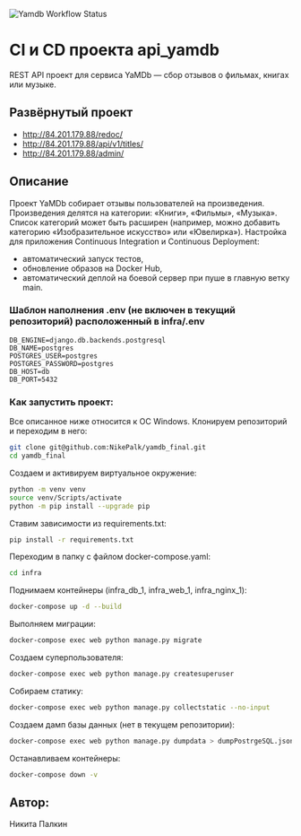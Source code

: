 ![Yamdb Workflow Status](https://github.com/nikepalk/yamdb_final/actions/workflows/yamdb_workflow.yml/badge.svg?branch=master&event=push)
# CI и CD проекта api_yamdb
REST API проект для сервиса YaMDb — сбор отзывов о фильмах, книгах или музыке.

## Развёрнутый проект
- http://84.201.179.88/redoc/
- http://84.201.179.88/api/v1/titles/
- http://84.201.179.88/admin/

## Описание
Проект YaMDb собирает отзывы пользователей на произведения.
Произведения делятся на категории: «Книги», «Фильмы», «Музыка».
Список категорий может быть расширен (например, можно добавить категорию «Изобразительное искусство» или «Ювелирка»).
Настройка для приложения Continuous Integration и Continuous Deployment:
- автоматический запуск тестов,
- обновление образов на Docker Hub,
- автоматический деплой на боевой сервер при пуше в главную ветку main.


### Шаблон наполнения .env (не включен в текущий репозиторий) расположенный в infra/.env
```
DB_ENGINE=django.db.backends.postgresql
DB_NAME=postgres
POSTGRES_USER=postgres
POSTGRES_PASSWORD=postgres
DB_HOST=db
DB_PORT=5432
```

### Как запустить проект:
Все описанное ниже относится к ОС Windows.
Клонируем репозиторий и переходим в него:
```bash
git clone git@github.com:NikePalk/yamdb_final.git
cd yamdb_final
```

Создаем и активируем виртуальное окружение:
```bash
python -m venv venv
source venv/Scripts/activate
python -m pip install --upgrade pip
```

Ставим зависимости из requirements.txt:
```bash
pip install -r requirements.txt
```

Переходим в папку с файлом docker-compose.yaml:
```bash
cd infra
```

Поднимаем контейнеры (infra_db_1, infra_web_1, infra_nginx_1):
```bash
docker-compose up -d --build
```

Выполняем миграции:
```bash
docker-compose exec web python manage.py migrate
```

Создаем суперпользователя:
```bash
docker-compose exec web python manage.py createsuperuser
```

Собираем статику:
```bash
docker-compose exec web python manage.py collectstatic --no-input
```

Создаем дамп базы данных (нет в текущем репозитории):
```bash
docker-compose exec web python manage.py dumpdata > dumpPostrgeSQL.json
```

Останавливаем контейнеры:
```bash
docker-compose down -v
```
## Автор:
Никита Палкин

